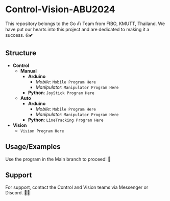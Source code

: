 
# Control-Vision-ABU2024
This repository belongs to the Go ดัง Team from FIBO, KMUTT, Thailand. We have put our hearts into this project and are dedicated to making it a success. 👍💕
## Structure

- **Control**
    - **Manual**
        - **Arduino**
            - *Mobile*: `Mobile Program Here`
            - *Manipulator*: `Manipulator Program Here`
        - **Python**: `JoyStick Program Here`
    - **Auto**
        - **Arduino**
            - *Mobile*: `Mobile Program Here`
            - *Manipulator*: `Manipulator Program Here`
        - **Python**: `LineTracking Program Here`
- **Vision**
    - `Vision Program Here`
## Usage/Examples
Use the program in the Main branch to proceed! 🚀


## Support
For support, contact the Control and Vision teams via Messenger or Discord. 🎊📞


